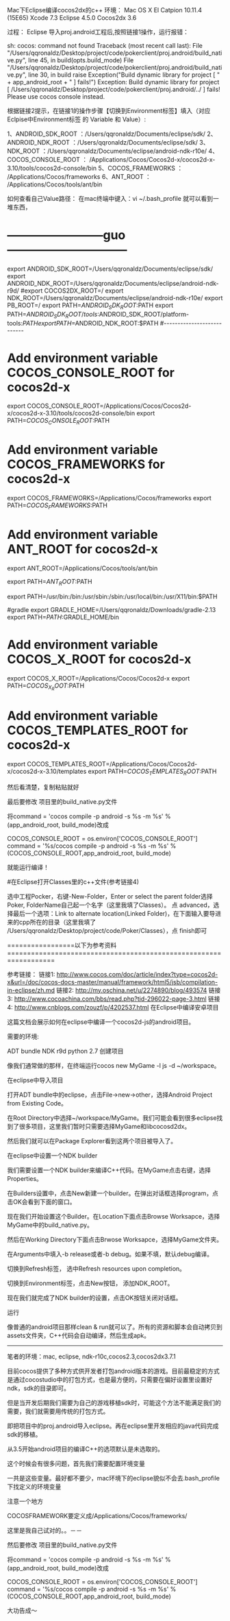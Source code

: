 Mac下Eclipse编译cocos2dx的c++
环境：
Mac OS X El Catpion 10.11.4 (15E65)
Xcode 7.3
Eclipse 4.5.0
Cocos2dx 3.6

过程：
Eclipse 导入proj.android工程后,按照链接1操作，运行报错：

sh: cocos: command not found
Traceback (most recent call last):
  File "/Users/qqronaldz/Desktop/project/code/pokerclient/proj.android/build_native.py", line 45, in <module>
    build(opts.build_mode)
  File "/Users/qqronaldz/Desktop/project/code/pokerclient/proj.android/build_native.py", line 30, in build
    raise Exception("Build dynamic library for project [ " + app_android_root + " ] fails!")
Exception: Build dynamic library for project [ /Users/qqronaldz/Desktop/project/code/pokerclient/proj.android/../ ] fails!
Please use cocos console instead.

根据链接2提示，在链接1的操作步骤【切换到Environment标签】填入（对应Eclpise中Environment标签 的  Variable 和 Value）:

1、ANDROID_SDK_ROOT ：/Users/qqronaldz/Documents/eclipse/sdk/
2、ANDROID_NDK_ROOT ：/Users/qqronaldz/Documents/eclipse/sdk/
3、NDK_ROOT ：/Users/qqronaldz/Documents/eclipse/android-ndk-r10e/
4、COCOS_CONSOLE_ROOT ： /Applications/Cocos/Cocos2d-x/cocos2d-x-3.10/tools/cocos2d-console/bin
5、COCOS_FRAMEWORKS ： /Applications/Cocos/frameworks
6、ANT_ROOT ： /Applications/Cocos/tools/ant/bin

如何查看自己Value路径：
在mac终端中键入：vi ~/.bash_profile 就可以看到一堆东西，

# ————————guo ——————————
export ANDROID_SDK_ROOT=/Users/qqronaldz/Documents/eclipse/sdk/
export ANDROID_NDK_ROOT=/Users/qqronaldz/Documents/eclipse/android-ndk-r9d/
#export COCOS2DX_ROOT=/
export NDK_ROOT=/Users/qqronaldz/Documents/eclipse/android-ndk-r10e/
export PB_ROOT=/
export PATH=$ANDROID_SDK_ROOT:$PATH
export PATH=$ANDROID_SDK_ROOT/tools:$ANDROID_SDK_ROOT/platform-tools:$PATH
export PATH=$ANDROID_NDK_ROOT:$PATH
#---------------------------

# Add environment variable COCOS_CONSOLE_ROOT for cocos2d-x
export COCOS_CONSOLE_ROOT=/Applications/Cocos/Cocos2d-x/cocos2d-x-3.10/tools/cocos2d-console/bin
export PATH=$COCOS_CONSOLE_ROOT:$PATH

# Add environment variable COCOS_FRAMEWORKS for cocos2d-x
export COCOS_FRAMEWORKS=/Applications/Cocos/frameworks
export PATH=$COCOS_FRAMEWORKS:$PATH

# Add environment variable ANT_ROOT for cocos2d-x
export ANT_ROOT=/Applications/Cocos/tools/ant/bin

export PATH=$ANT_ROOT:$PATH

export PATH=/usr/bin:/bin:/usr/sbin:/sbin:/usr/local/bin:/usr/X11/bin:$PATH

#gradle
export GRADLE_HOME=/Users/qqronaldz/Downloads/gradle-2.13
export PATH=$PATH:$GRADLE_HOME/bin

# Add environment variable COCOS_X_ROOT for cocos2d-x
export COCOS_X_ROOT=/Applications/Cocos/Cocos2d-x
export PATH=$COCOS_X_ROOT:$PATH

# Add environment variable COCOS_TEMPLATES_ROOT for cocos2d-x
export COCOS_TEMPLATES_ROOT=/Applications/Cocos/Cocos2d-x/cocos2d-x-3.10/templates
export PATH=$COCOS_TEMPLATES_ROOT:$PATH

然后看清楚，复制粘贴就好

最后要修改 项目里的build_native.py文件

将command = 'cocos compile -p android -s %s -m %s' % (app_android_root, build_mode)改成

COCOS_CONSOLE_ROOT = os.environ['COCOS_CONSOLE_ROOT']
command = '%s/cocos compile -p android -s %s -m %s' % (COCOS_CONSOLE_ROOT,app_android_root, build_mode)


就能运行编译！

#在Eclipse打开Classes里的c++文件(参考链接4)

选中工程Pocker，右键-New-Folder，Enter or select the parent folder选择Poker, FolderName自己起一个名字（这里我填了Classes）。
点 advanced，选择最后一个选项：Link to alternate location(Linked Folder)，在下面输入要导进来的cpp所在的目录（这里我填了 /Users/qqronaldz/Desktop/project/code/Poker/Classes），点 finish即可










=================以下为参考资料==================================================================

参考链接：
链接1: http://www.cocos.com/doc/article/index?type=cocos2d-x&url=/doc/cocos-docs-master/manual/framework/html5/jsb/compilation-in-eclipse/zh.md
链接2: http://my.oschina.net/u/2274890/blog/493574
链接3: http://www.cocoachina.com/bbs/read.php?tid-296022-page-3.html
链接4: http://www.cnblogs.com/zouzf/p/4202537.html
在Eclipse中编译安卓项目

这篇文档会展示如何在eclipse中编译一个cocos2d-js的android项目。

需要的环境:

ADT bundle
NDK r9d
python 2.7
创建项目

像我们通常做的那样，在终端运行cocos new MyGame -l js -d ~/workspace。

在eclipse中导入项目

打开ADT bundle中的eclipse，点击File->new->other，选择Android Project from Existing Code。



在Root Directory中选择~/workspace/MyGame。我们可能会看到很多eclipse找到了很多项目，这里我们暂时只需要选择MyGame和libcocosd2dx。

然后我们就可以在Package Explorer看到这两个项目被导入了。



在eclipse中设置一个NDK builder

我们需要设置一个NDK builder来编译C++代码。在MyGame点击右键，选择Properties。



在Builders设置中，点击New新建一个builder。在弹出对话框选择program，点击OK会看到下面的窗口。



现在我们开始设置这个Builder。在Location下面点击Browse Worksapce，选择MyGame中的build_native.py。



然后在Working Directory下面点击Brwose Worksapce，选择MyGame文件夹。



在Arguments中填入-b release或者-b debug。如果不填，默认debug编译。



切换到Refresh标签， 选中Refresh resources upon completion。



切换到Environment标签，点击New按钮， 添加NDK_ROOT。



现在我们就完成了NDK builder的设置，点击OK按钮关闭对话框。

运行

像普通的android项目那样clean & run就可以了。所有的资源和脚本会自动拷贝到assets文件夹，C++代码会自动编译，然后生成apk。






--------------------------------------------------------------------------------
笔者的环境：mac, eclipse, ndk-r10c,cocos2.3,cocos2dx3.7.1

目前cocos提供了多种方式供开发者打包android版本的游戏。目前最稳定的方式是通过cocostudio中的打包方式，也是最方便的，只需要在偏好设置里设置好ndk，sdk的目录即可。

但是当开发后期我们需要为自己的游戏移植sdk时，可能这个方法不能满足我们的需要，我们就需要用传统的打包方式。

即把项目中的proj.android导入eclipse。再在eclipse里开发相应的java代码完成sdk的移植。

从3.5开始android项目的编译C++的选项默认是未选取的。 



这个时候会有很多问题，首先我们需要配置环境变量



一共是这些变量。最好都不要少，mac环境下的eclipse貌似不会去.bash_profile下找定义的环境变量


注意一个地方

COCOSFRAMEWORK要定义成/Applications/Cocos/frameworks/

这里是我自己试对的。。－－

然后要修改 项目里的build_native.py文件

将command = 'cocos compile -p android -s %s -m %s' % (app_android_root, build_mode)改成

COCOS_CONSOLE_ROOT = os.environ['COCOS_CONSOLE_ROOT']
    command = '%s/cocos compile -p android -s %s -m %s' % (COCOS_CONSOLE_ROOT,app_android_root, build_mode)
    

大功告成～
